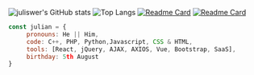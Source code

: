 ![juliswer's GitHub stats](https://github-readme-stats.vercel.app/api?username=juliswer&show_icons=true&theme=cobalt)
![Top Langs](https://github-readme-stats.vercel.app/api/top-langs/?username=juliswer&layout=compact&theme=cobalt)
[![Readme Card](https://github-readme-stats.vercel.app/api/pin/?username=juliswer&repo=random-pages&theme=cobalt)](https://github.com/juliswer/random-pages.git)
[![Readme Card](https://github-readme-stats.vercel.app/api/pin/?username=juliswer&repo=Learning&theme=cobalt)](https://github.com/juliswer/Learning.git)


```js
const julian = {
     pronouns: He || Him,
     code: C++, PHP, Python,Javascript, CSS & HTML,
     tools: [React, jQuery, AJAX, AXIOS, Vue, Bootstrap, SaaS],
     birthday: 5th August
}
```
